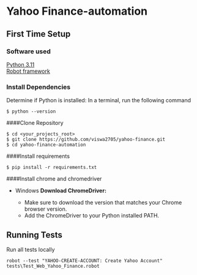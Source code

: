 # Yahoo Finance-automation

## First Time Setup
### Software used
[Python 3.11](https://docs.python.org/2/)  
[Robot framework](https://robotframework.org/)

### Install Dependencies
Determine if Python is installed: In a terminal, run the following command
```
$ python --version
```

####Clone Repository  
```
$ cd <your_projects_root>
$ git clone https://github.com/viswa2705/yahoo-finance.git
$ cd yahoo-finance-automation
```
####Install requirements
```
$ pip install -r requirements.txt
```

####Install chrome and chromedriver  
* Windows
**Download ChromeDriver:**

   - Make sure to download the version that matches your Chrome browser version.
   - Add the ChromeDriver to your Python installed PATH.


## Running Tests
Run all tests locally
```
robot --test "YAHOO-CREATE-ACCOUNT: Create Yahoo Account"  tests\Test_Web_Yahoo_Finance.robot
```
 